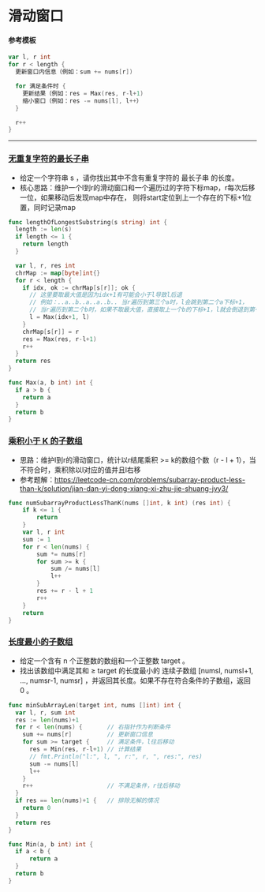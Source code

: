 # 滑动窗口

#### 参考模板
```go
var l, r int
for r < length {
  更新窗口内信息（例如：sum += nums[r])

  for 满足条件时 {
    更新结果（例如：res = Max(res, r-l+1)
    缩小窗口（例如：res -= nums[l], l++）
  }

  r++
}
```
---

### [无重复字符的最长子串](https://leetcode-cn.com/problems/longest-substring-without-repeating-characters/)
* 给定一个字符串 s ，请你找出其中不含有重复字符的 最长子串 的长度。
* 核心思路：维护一个l到r的滑动窗口和一个遍历过的字符下标map，r每次后移一位，如果移动后发现map中存在，
则将start定位到上一个存在的下标+1位置，同时记录map

```go
func lengthOfLongestSubstring(s string) int {
  length := len(s)
  if length <= 1 {
    return length
  }

  var l, r, res int
  chrMap := map[byte]int{}
  for r < length {
    if idx, ok := chrMap[s[r]]; ok {
      // 这里要取最大值是因为idx+1有可能会小于l导致l后退
      // 例如：..a..b..a..a..b.. 当r遍历到第三个a时，l会跳到第二个a下标+1，
      // 当r遍历到第二个b时，如果不取最大值，直接取上一个b的下标+1，l就会倒退到第一个b下标+1
      l = Max(idx+1, l)
    }
    chrMap[s[r]] = r
    res = Max(res, r-l+1)
    r++
  }
  return res
}

func Max(a, b int) int {
  if a > b {
    return a
  }
  return b
}
```

### [乘积小于 K 的子数组](https://leetcode-cn.com/problems/subarray-product-less-than-k/)
* 思路：维护l到r的滑动窗口，统计以r结尾乘积 >= k的数组个数（r - l + 1），当不符合时，乘积除以l对应的值并且l右移
* 参考题解：https://leetcode-cn.com/problems/subarray-product-less-than-k/solution/jian-dan-yi-dong-xiang-xi-zhu-jie-shuang-jvy3/
```go
func numSubarrayProductLessThanK(nums []int, k int) (res int) {
    if k <= 1 {
        return
    }
    var l, r int
    sum := 1
    for r < len(nums) {
        sum *= nums[r]
        for sum >= k {
            sum /= nums[l]
            l++
        }
        res += r - l + 1
        r++
    }
    return
}
```

### [长度最小的子数组](https://leetcode.cn/problems/minimum-size-subarray-sum/)
* 给定一个含有 n 个正整数的数组和一个正整数 target 。
* 找出该数组中满足其和 ≥ target 的长度最小的 连续子数组 [numsl, numsl+1, ..., numsr-1, numsr] ，并返回其长度。如果不存在符合条件的子数组，返回 0 。
```go
func minSubArrayLen(target int, nums []int) int {
  var l, r, sum int
  res := len(nums)+1
  for r < len(nums) {       // 右指针作为判断条件
    sum += nums[r]          // 更新窗口信息
    for sum >= target {     // 满足条件，l往后移动
      res = Min(res, r-l+1) // 计算结果
      // fmt.Println("l:", l, ", r:", r, ", res:", res)
      sum -= nums[l]
      l++
    }
    r++                     // 不满足条件，r往后移动
  }
  if res == len(nums)+1 {   // 排除无解的情况
    return 0
  }
  return res
}

func Min(a, b int) int {
  if a < b {
      return a
  }
  return b
}
```
